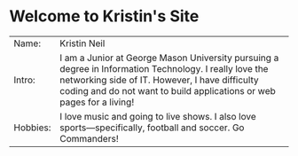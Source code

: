 # Welcome to Kristin's Site

|  |  |
| --- | --- |
| Name: | Kristin Neil |
| Intro: | I am a Junior at George Mason University pursuing a degree in Information Technology. I really love the networking side of IT. However, I have difficulty coding and do not want to build applications or web pages for a living! |
| Hobbies: | I love music and going to live shows. I also love sports—specifically, football and soccer. Go Commanders! |
